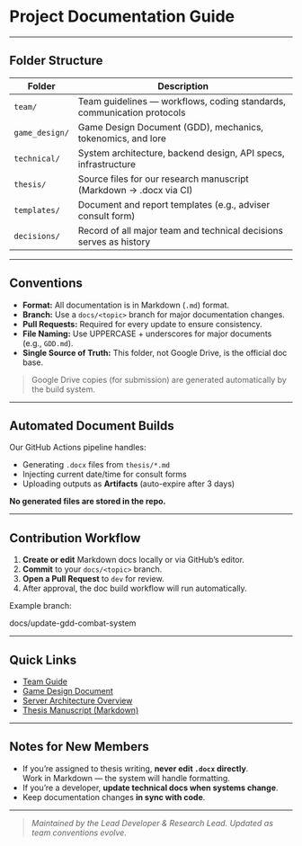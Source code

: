 # Project Documentation Guide

---

## Folder Structure

| Folder | Description |
|---------|-------------|
| `team/` | Team guidelines — workflows, coding standards, communication protocols |
| `game_design/` | Game Design Document (GDD), mechanics, tokenomics, and lore |
| `technical/` | System architecture, backend design, API specs, infrastructure |
| `thesis/` | Source files for our research manuscript (Markdown → .docx via CI) |
| `templates/` | Document and report templates (e.g., adviser consult form) |
| `decisions/` | Record of all major team and technical decisions serves as history|

---

## Conventions

- **Format:** All documentation is in Markdown (`.md`) format.
- **Branch:** Use a `docs/<topic>` branch for major documentation changes.
- **Pull Requests:** Required for every update to ensure consistency.
- **File Naming:** Use UPPERCASE + underscores for major documents (e.g., `GDD.md`).
- **Single Source of Truth:** This folder, not Google Drive, is the official doc base.

> Google Drive copies (for submission) are generated automatically by the build system.

---

##  Automated Document Builds

Our GitHub Actions pipeline handles:
- Generating `.docx` files from `thesis/*.md`
- Injecting current date/time for consult forms
- Uploading outputs as **Artifacts** (auto-expire after 3 days)

**No generated files are stored in the repo.**

---

## Contribution Workflow

1. **Create or edit** Markdown docs locally or via GitHub’s editor.  
2. **Commit** to your `docs/<topic>` branch.  
3. **Open a Pull Request** to `dev` for review.  
4. After approval, the doc build workflow will run automatically.

Example branch:

docs/update-gdd-combat-system


---

## Quick Links

- [Team Guide](team/TEAM_GUIDE.md)
- [Game Design Document](game_design/GDD.md)
- [Server Architecture Overview](technical/SERVER_ARCHITECTURE.md)
- [Thesis Manuscript (Markdown)](thesis/01_INTRODUCTION.md)

---

## Notes for New Members

- If you’re assigned to thesis writing, **never edit `.docx` directly**.  
  Work in Markdown — the system will handle formatting.
- If you’re a developer, **update technical docs when systems change**.
- Keep documentation changes **in sync with code**.

---

> _Maintained by the Lead Developer & Research Lead. Updated as team conventions evolve._

